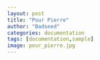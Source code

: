 ```yaml
---
layout: post
title: "Pour Pierre"
author: "Badseed"
categories: documentation
tags: [documentation,sample]
image: pour_pierre.jpg
---
```

